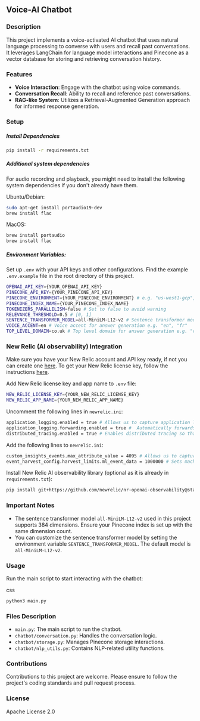 ## Voice-AI Chatbot

### Description
This project implements a voice-activated AI chatbot that uses natural language processing to converse with users and recall past conversations. It leverages LangChain for language model interactions and Pinecone as a vector database for storing and retrieving conversation history.

### Features
- **Voice Interaction**: Engage with the chatbot using voice commands.
- **Conversation Recall**: Ability to recall and reference past conversations.
- **RAG-like System**: Utilizes a Retrieval-Augmented Generation approach for informed response generation.

### Setup
##### Install Dependencies

```bash
pip install -r requirements.txt
```

##### Additional system dependencies
For audio recording and playback, you might need to install the following system dependencies if you don't already have them.

Ubuntu/Debian:

```bash
sudo apt-get install portaudio19-dev
brew install flac
```
MacOS:

```bash
brew install portaudio
brew install flac
```

##### Environment Variables:
Set up `.env` with your API keys and other configurations. 
Find the example `.env.example` file in the root directory of this project.
```bash
OPENAI_API_KEY={YOUR_OPENAI_API_KEY}
PINECONE_API_KEY={YOUR_PINECONE_API_KEY}
PINECONE_ENVIRONMENT={YOUR_PINECONE_ENVIRONMENT} # e.g. "us-west1-gcp", "gcp-starter"
PINECONE_INDEX_NAME={YOUR_PINECONE_INDEX_NAME} 
TOKENIZERS_PARALLELISM=false # Set to false to avoid warning
RELEVANCE_THRESHOLD=0.5 # [0, 1]
SENTENCE_TRANSFORMER_MODEL=all-MiniLM-L12-v2 # Sentence transformer model name
VOICE_ACCENT=en # Voice accent for answer generation e.g. "en", "fr"
TOP_LEVEL_DOMAIN=co.uk # Top level domain for answer generation e.g. "com", "co.uk"
```

### New Relic (AI observability) Integration 
Make sure  you have your New Relic account and API key ready, if not you can create one [here](https://newrelic.com/signup).
To get your New Relic license key, follow the instructions [here](https://docs.newrelic.com/docs/apis/intro-apis/new-relic-api-keys/).

Add New Relic license key and app name to `.env` file:
```bash
NEW_RELIC_LICENSE_KEY={YOUR_NEW_RELIC_LICENSE_KEY}
NEW_RELIC_APP_NAME={YOUR_NEW_RELIC_APP_NAME}
```

Uncomment the following lines in `newrelic.ini`:
```bash
application_logging.enabled = true # Allows us to capture application logs and correlate them with LLM calls
application_logging.forwarding.enabled = true #  Automatically forwards application logs to New Relic (if you have another log forwarding setup, you can use that instead)
distributed_tracing.enabled = true # Enables distributed tracing so that we can understand your application's LLM usage in the context of your overall architecture
```

Add the following lines to `newrelic.ini`:
```bash
custom_insights_events.max_attribute_value = 4095 # Allows us to capture the full text of your LLM calls
event_harvest_config.harvest_limits.ml_event_data = 1000000 # Sets machine learning events per minute to prevent sampling
```

Install New Relic AI observability library (optional as it is already in `requirements.txt`):
```bash
pip install git+https://github.com/newrelic/nr-openai-observability@staging
```


### Important Notes
- The sentence transformer model `all-MiniLM-L12-v2` used in this project supports 384 dimensions. Ensure your Pinecone index is set up with the same dimension count.
- You can customize the sentence transformer model by setting the environment variable `SENTENCE_TRANSFORMER_MODEL`. The default model is `all-MiniLM-L12-v2`.


### Usage
Run the main script to start interacting with the chatbot:

css
```bash
python3 main.py
```

### Files Description
- `main.py`: The main script to run the chatbot.
- `chatbot/conversation.py`: Handles the conversation logic.
- `chatbot/storage.py`: Manages Pinecone storage interactions.
- `chatbot/nlp_utils.py`: Contains NLP-related utility functions.

### Contributions
Contributions to this project are welcome. Please ensure to follow the project's coding standards and pull request process.

### License
Apache License 2.0
